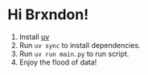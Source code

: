 # Hi Brxndon!

1. Install [uv](https://docs.astral.sh/uv/#installation) 
2. Run `uv sync` to install dependencies.
3. Run `uv run main.py` to run script.
4. Enjoy the flood of data!
